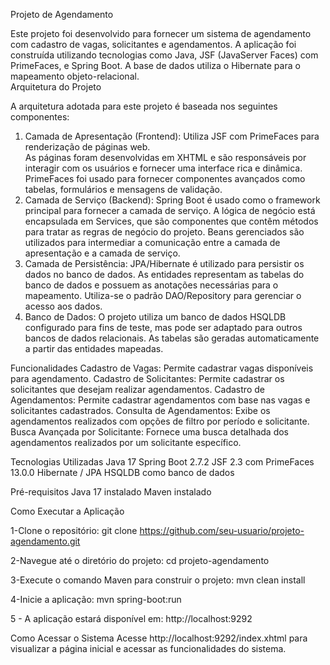 
Projeto de Agendamento

Este projeto foi desenvolvido para fornecer um sistema de agendamento com cadastro de vagas, solicitantes e agendamentos. A aplicação foi construída utilizando tecnologias como Java, JSF (JavaServer Faces) com PrimeFaces, e Spring Boot. A base de dados utiliza o Hibernate para o mapeamento objeto-relacional.<br/>
Arquitetura do Projeto

A arquitetura adotada para este projeto é baseada nos seguintes componentes:
1. Camada de Apresentação (Frontend):
Utiliza JSF com PrimeFaces para renderização de páginas web.<br/>
As páginas foram desenvolvidas em XHTML e são responsáveis por interagir com os usuários e fornecer uma interface rica e dinâmica.<br/>
PrimeFaces foi usado para fornecer componentes avançados como tabelas, formulários e mensagens de validação.<br/>
2. Camada de Serviço (Backend):
Spring Boot é usado como o framework principal para fornecer a camada de serviço.
A lógica de negócio está encapsulada em Services, que são componentes que contêm métodos para tratar as regras de negócio do projeto.
Beans gerenciados são utilizados para intermediar a comunicação entre a camada de apresentação e a camada de serviço.
3. Camada de Persistência:
JPA/Hibernate é utilizado para persistir os dados no banco de dados.
As entidades representam as tabelas do banco de dados e possuem as anotações necessárias para o mapeamento.
Utiliza-se o padrão DAO/Repository para gerenciar o acesso aos dados.
4. Banco de Dados:
O projeto utiliza um banco de dados HSQLDB configurado para fins de teste, mas pode ser adaptado para outros bancos de dados relacionais.
As tabelas são geradas automaticamente a partir das entidades mapeadas.


Funcionalidades
Cadastro de Vagas: Permite cadastrar vagas disponíveis para agendamento.
Cadastro de Solicitantes: Permite cadastrar os solicitantes que desejam realizar agendamentos.
Cadastro de Agendamentos: Permite cadastrar agendamentos com base nas vagas e solicitantes cadastrados.
Consulta de Agendamentos: Exibe os agendamentos realizados com opções de filtro por período e solicitante.
Busca Avançada por Solicitante: Fornece uma busca detalhada dos agendamentos realizados por um solicitante específico.

Tecnologias Utilizadas
Java 17
Spring Boot 2.7.2
JSF 2.3 com PrimeFaces 13.0.0
Hibernate / JPA
HSQLDB como banco de dados

Pré-requisitos
Java 17 instalado
Maven instalado

Como Executar a Aplicação

1-Clone o repositório:
git clone https://github.com/seu-usuario/projeto-agendamento.git

2-Navegue até o diretório do projeto:
cd projeto-agendamento

3-Execute o comando Maven para construir o projeto:
mvn clean install

4-Inicie a aplicação:
mvn spring-boot:run

5 - A aplicação estará disponível em: http://localhost:9292

Como Acessar o Sistema
Acesse http://localhost:9292/index.xhtml para visualizar a página inicial e acessar as funcionalidades do sistema.


